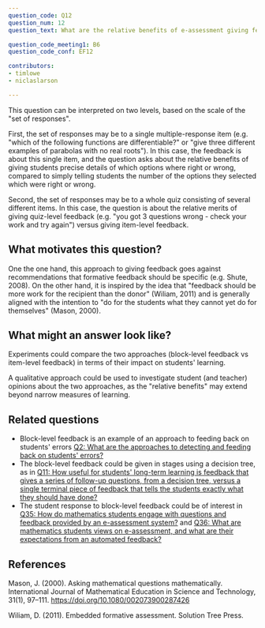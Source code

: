 ```yaml
---
question_code: Q12 
question_num: 12 
question_text: What are the relative benefits of e-assessment giving feedback on a student's set of responses (e.g. "two of these answers are wrong - find which ones and correct them"), rather than individual ones separately? 

question_code_meeting1: B6 
question_code_conf: EF12 

contributors: 
- timlowe
- niclaslarson

---
```


This question can be interpreted on two levels, based on the scale of the "set of responses".

First, the set of responses may be to a single multiple-response item (e.g. "which of the following functions are differentiable?" or "give three different examples of parabolas with no real roots"). In this case, the feedback is about this single item, and the question asks about the relative benefits of giving students precise details of which options where right or wrong, compared to simply telling students the number of the options they selected which were right or wrong.

Second, the set of responses may be to a whole quiz consisting of several different items. In this case, the question is about the relative merits of giving quiz-level feedback (e.g. "you got 3 questions wrong - check your work and try again") versus giving item-level feedback.


## What motivates this question?

One the one hand, this approach to giving feedback goes against recommendations that formative feedback should be specific (e.g. Shute, 2008). On the other hand, it is inspired by the idea that "feedback should be more work for the recipient than the donor" (Wiliam, 2011) and is generally aligned with the intention to "do for the students what they cannot yet do for themselves" (Mason, 2000).


## What might an answer look like?

Experiments could compare the two approaches (block-level feedback vs item-level feedback) in terms of their impact on students' learning.

A qualitative approach could be used to investigate student (and teacher) opinions about the two approaches, as the "relative benefits" may extend beyond narrow measures of learning.


## Related questions

* Block-level feedback is an example of an approach to feeding back on students' errors [Q2: What are the approaches to detecting and feeding back on students' errors?](Q2)
* The block-level feedback could be given in stages using a decision tree, as in [Q11: How useful for students' long-term learning is feedback that gives a series of follow-up questions, from a decision tree, versus a single terminal piece of feedback that tells the students exactly what they should have done? ](Q11)
* The student response to block-level feedback could be of interest in [Q35: How do mathematics students engage with questions and feedback provided by an e-assessment system?](Q35) and [Q36: What are mathematics students views on e-assessment, and what are their expectations from an automated feedback?](Q36)

## References

Mason, J. (2000). Asking mathematical questions mathematically. International Journal of Mathematical Education in Science and Technology, 31(1), 97–111. https://doi.org/10.1080/002073900287426

Wiliam, D. (2011). Embedded formative assessment. Solution Tree Press.